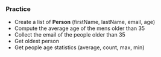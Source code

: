### Practice

* Create a list of **Person** (firstName, lastName, email, age)
* Compute the average age of the mens older than 35
* Collect the email of the people older than 35
* Get oldest person
* Get people age statistics (average, count, max, min)